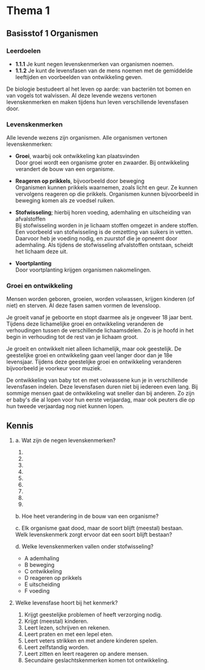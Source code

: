 # Thema 1

## Basisstof 1 Organismen

### Leerdoelen

- **1.1.1** Je kunt negen levenskenmerken van organismen noemen.  
- **1.1.2** Je kunt de levensfasen van de mens noemen met de gemiddelde leeftijden en voorbeelden van ontwikkeling geven.

De biologie bestudeert al het leven op aarde: van bacteriën tot bomen en van vogels tot walvissen. Al deze levende wezens vertonen levenskenmerken en maken tijdens hun leven verschillende levensfasen door.

### Levenskenmerken

Alle levende wezens zijn organismen. Alle organismen vertonen levenskenmerken:

- **Groei**, waarbij ook ontwikkeling kan plaatsvinden  
  Door groei wordt een organisme groter en zwaarder. Bij ontwikkeling verandert de bouw van een organisme.

- **Reageren op prikkels**, bijvoorbeeld door beweging  
  Organismen kunnen prikkels waarnemen, zoals licht en geur. Ze kunnen vervolgens reageren op die prikkels. Organismen kunnen bijvoorbeeld in beweging komen als ze voedsel ruiken.

- **Stofwisseling**; hierbij horen voeding, ademhaling en uitscheiding van afvalstoffen  
  Bij stofwisseling worden in je lichaam stoffen omgezet in andere stoffen.  
  Een voorbeeld van stofwisseling is de omzetting van suikers in vetten. Daarvoor heb je voeding nodig, en zuurstof die je opneemt door ademhaling. Als tijdens de stofwisseling afvalstoffen ontstaan, scheidt het lichaam deze uit.

- **Voortplanting**  
  Door voortplanting krijgen organismen nakomelingen.

### Groei en ontwikkeling

Mensen worden geboren, groeien, worden volwassen, krijgen kinderen (of niet) en sterven. Al deze fasen samen vormen de levensloop.

Je groeit vanaf je geboorte en stopt daarmee als je ongeveer 18 jaar bent. Tijdens deze lichamelijke groei en ontwikkeling veranderen de verhoudingen tussen de verschillende lichaamsdelen. Zo is je hoofd in het begin in verhouding tot de rest van je lichaam groot.

Je groeit en ontwikkelt niet alleen lichamelijk, maar ook geestelijk. De geestelijke groei en ontwikkeling gaan veel langer door dan je 18e levensjaar. Tijdens deze geestelijke groei en ontwikkeling veranderen bijvoorbeeld je voorkeur voor muziek.

De ontwikkeling van baby tot en met volwassene kun je in verschillende levensfasen indelen. Deze levensfasen duren niet bij iedereen even lang. Bij sommige mensen gaat de ontwikkeling wat sneller dan bij anderen. Zo zijn er baby's die al lopen voor hun eerste verjaardag, maar ook peuters die op hun tweede verjaardag nog niet kunnen lopen.



## Kennis

1.  
   a. Wat zijn de negen levenskenmerken?

   1.  
   2.  
   3.  
   4.  
   5.  
   6.  
   7.  
   8.  
   9.  

   b. Hoe heet verandering in de bouw van een organisme?  

   c. Elk organisme gaat dood, maar de soort blijft (meestal) bestaan.  
   Welk levenskenmerk zorgt ervoor dat een soort blijft bestaan?  

   d. Welke levenskenmerken vallen onder stofwisseling?  

   - A ademhaling  
   - B beweging  
   - C ontwikkeling  
   - D reageren op prikkels  
   - E uitscheiding  
   - F voeding  

2. Welke levensfase hoort bij het kenmerk?

   1. Krijgt geestelijke problemen of heeft verzorging nodig.  
   2. Krijgt (meestal) kinderen.  
   3. Leert lezen, schrijven en rekenen.  
   4. Leert praten en met een lepel eten.  
   5. Leert veters strikken en met andere kinderen spelen.  
   6. Leert zelfstandig worden.  
   7. Leert zitten en leert reageren op andere mensen.  
   8. Secundaire geslachtskenmerken komen tot ontwikkeling.  